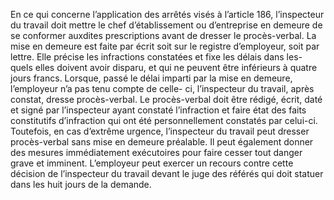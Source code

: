 En ce qui concerne l’application des arrêtés visés à l’article 186, l’inspecteur du travail doit mettre le chef d’établissement ou d’entreprise en demeure de se conformer auxdites prescriptions avant de dresser le procès-verbal.
La mise en demeure est faite par écrit soit sur le registre d’employeur, soit par lettre. Elle précise les infractions constatées et fixe les délais dans les- quels elles doivent avoir disparu, et qui ne peuvent être inférieurs à quatre jours francs.
Lorsque, passé le délai imparti par la mise en demeure, l’employeur n’a pas tenu compte de celle- ci, l’inspecteur du travail, après constat, dresse procès-verbal. Le procès-verbal doit être rédigé, écrit, daté et signé par l’inspecteur ayant constaté l’infraction et faire état des faits constitutifs d’infraction qui ont été personnellement constatés par celui-ci.
Toutefois, en cas d’extrême urgence, l’inspecteur du travail peut dresser procès-verbal sans mise en demeure préalable. Il peut également donner des mesures immédiatement exécutoires pour faire cesser tout danger grave et imminent. L’employeur peut exercer un recours contre cette décision de l’inspecteur du travail devant le juge des référés qui doit statuer dans les huit jours de la demande.